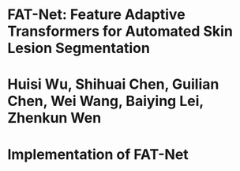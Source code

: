 # FAT-Net: Feature Adaptive Transformers for Automated Skin Lesion Segmentation
# Huisi Wu, Shihuai Chen, Guilian Chen, Wei Wang, Baiying Lei, Zhenkun Wen
# Implementation of FAT-Net
